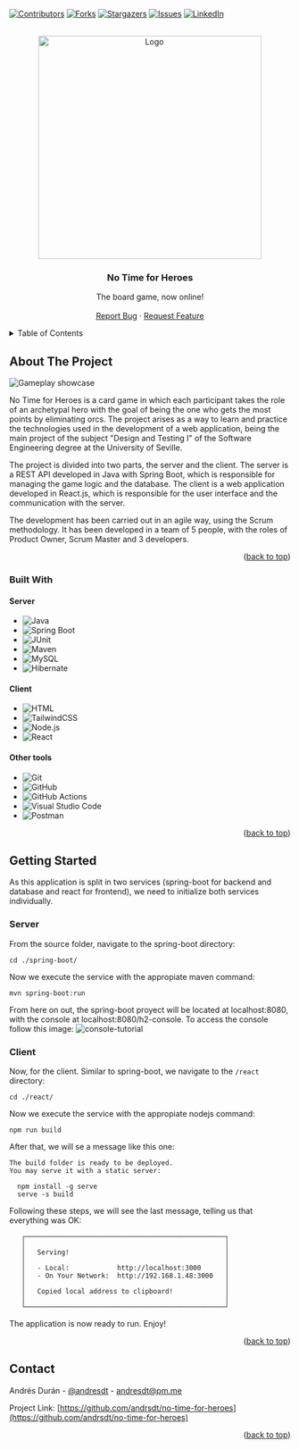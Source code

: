<a name="readme-top"></a>

[![Contributors][contributors-shield]][contributors-url]
[![Forks][forks-shield]][forks-url]
[![Stargazers][stars-shield]][stars-url]
[![Issues][issues-shield]][issues-url]
[![LinkedIn][linkedin-shield]][linkedin-url]

<!-- PROJECT LOGO -->
<br />
<div align="center">
  <a href="https://github.com/andrsdt/no-time-for-heroes">
    <img src="./react/public/images/logo_ntfh.png" alt="Logo" width="400">
  </a>

  <h3 align="center">No Time for Heroes</h3>

  <p align="center">
    The board game, now online!
    <br />
    <br />
    <a href="https://github.com/andrsdt/no-time-for-heroes/issues">Report Bug</a>
    ·
    <a href="https://github.com/andrsdt/no-time-for-heroes/issues">Request Feature</a>
  </p>
</div>

<!-- TABLE OF CONTENTS -->
<details>
  <summary>Table of Contents</summary>
  <ol>
    <li>
      <a href="#about-the-project">About The Project</a>
      <ul>
        <li><a href="#built-with">Built With</a></li>
      </ul>
    </li>
    <li>
      <a href="#getting-started">Getting Started</a>
      <ul>
        <li><a href="#server">Server</a></li>
        <li><a href="#client">Client</a></li>
      </ul>
    </li>
    <li><a href="#contact">Contact</a></li>
  </ol>
</details>

<!-- ABOUT THE PROJECT -->

## About The Project

![Gameplay showcase](https://i.imgur.com/oe6Ab5N.gif)

No Time for Heroes is a card game in which each participant takes the role of an archetypal hero with the goal of being the one who gets the most points by eliminating orcs. The project arises as a way to learn and practice the technologies used in the development of a web application, being the main project of the subject "Design and Testing I" of the Software Engineering degree at the University of Seville.

The project is divided into two parts, the server and the client. The server is a REST API developed in Java with Spring Boot, which is responsible for managing the game logic and the database. The client is a web application developed in React.js, which is responsible for the user interface and the communication with the server.

The development has been carried out in an agile way, using the Scrum methodology. It has been developed in a team of 5 people, with the roles of Product Owner, Scrum Master and 3 developers.

<p align="right">(<a href="#readme-top">back to top</a>)</p>

### Built With

#### Server

- ![Java](https://img.shields.io/badge/java-ed8b00?style=for-the-badge&logo=openjdk&logocolor=white)
- ![Spring Boot](https://img.shields.io/badge/Spring-6DB33F?style=for-the-badge&logo=spring&logoColor=white)
- ![JUnit](https://img.shields.io/badge/Junit-323330?style=for-the-badge&logo=junit)
- ![Maven](https://img.shields.io/badge/maven-c71a36?style=for-the-badge&logo=apache-maven&logocolor=white)
- ![MySQL](https://img.shields.io/badge/mysql-00000f?style=for-the-badge&logo=mysql&logocolor=white)
- ![Hibernate](https://img.shields.io/badge/Hibernate-59666C?style=for-the-badge&logo=Hibernate&logoColor=white)

#### Client

- ![HTML](https://img.shields.io/badge/HTML-239120?style=for-the-badge&logo=html5&logoColor=white)
- ![TailwindCSS](https://img.shields.io/badge/Tailwind_CSS-38B2AC?style=for-the-badge&logo=tailwind-css&logoColor=white)
- ![Node.js](https://img.shields.io/badge/node.js-43853d?style=for-the-badge&logo=node.js&logoColor=white)
- ![React](https://img.shields.io/badge/react-20232a?style=for-the-badge&logo=react&logocolor=61dafb)

#### Other tools

- ![Git](https://img.shields.io/badge/git-F05032?style=for-the-badge&logo=git&logoColor=white)
- ![GitHub](https://img.shields.io/badge/github-181717?style=for-the-badge&logo=github&logocolor=white)
- ![GitHub Actions](https://img.shields.io/badge/GitHub_Actions-2088FF?style=for-the-badge&logo=github-actions&logoColor=white)
- ![Visual Studio Code](https://img.shields.io/badge/Visual_Studio_Code-007ACC?style=for-the-badge&logo=visual-studio-code&logoColor=white)
- ![Postman](https://img.shields.io/badge/Postman-FF6C37?style=for-the-badge&logo=postman&logoColor=white)

<p align="right">(<a href="#readme-top">back to top</a>)</p>

<!-- GETTING STARTED -->

## Getting Started

As this application is split in two services (spring-boot for backend and database and react for frontend), we need to initialize both services individually.

### Server

From the source folder, navigate to the spring-boot directory:

```
cd ./spring-boot/
```

Now we execute the service with the appropiate maven command:

```
mvn spring-boot:run
```

From here on out, the spring-boot proyect will be located at localhost:8080, with the console at localhost:8080/h2-console.
To access the console follow this image:
![console-tutorial](https://i.imgur.com/rQuYCm4.png)

### Client

Now, for the client. Similar to spring-boot, we navigate to the `/react` directory:

```
cd ./react/
```

Now we execute the service with the appropiate nodejs command:

```
npm run build
```

After that, we will se a message like this one:

```
The build folder is ready to be deployed.
You may serve it with a static server:

  npm install -g serve
  serve -s build
```

Following these steps, we will see the last message, telling us that everything was OK:

```
   ┌──────────────────────────────────────────────────┐
   │                                                  │
   │   Serving!                                       │
   │                                                  │
   │   - Local:            http://localhost:3000      │
   │   - On Your Network:  http://192.168.1.48:3000   │
   │                                                  │
   │   Copied local address to clipboard!             │
   │                                                  │
   └──────────────────────────────────────────────────┘
```

The application is now ready to run. Enjoy!

<p align="right">(<a href="#readme-top">back to top</a>)</p>

<!-- CONTACT -->

## Contact

Andrés Durán - [@andresdt](https://twitter.com/andresdt) - andresdt@pm.me

Project Link: [https://github.com/andrsdt/no-time-for-heroes](https://github.com/andrsdt/no-time-for-heroes)

<p align="right">(<a href="#readme-top">back to top</a>)</p>

[contributors-shield]: https://img.shields.io/github/contributors/andrsdt/no-time-for-heroes.svg?style=for-the-badge
[contributors-url]: https://github.com/andrsdt/no-time-for-heroes/graphs/contributors
[forks-shield]: https://img.shields.io/github/forks/andrsdt/no-time-for-heroes.svg?style=for-the-badge
[forks-url]: https://github.com/andrsdt/no-time-for-heroes/network/members
[stars-shield]: https://img.shields.io/github/stars/andrsdt/no-time-for-heroes.svg?style=for-the-badge
[stars-url]: https://github.com/andrsdt/no-time-for-heroes/stargazers
[issues-shield]: https://img.shields.io/github/issues/andrsdt/no-time-for-heroes.svg?style=for-the-badge
[issues-url]: https://github.com/andrsdt/no-time-for-heroes/issues
[linkedin-shield]: https://img.shields.io/badge/-LinkedIn-black.svg?style=for-the-badge&logo=linkedin&colorB=555
[linkedin-url]: https://linkedin.com/in/andrsdt
